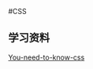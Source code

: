 #CSS

## 学习资料
[You-need-to-know-css](https://lhammer.cn/You-need-to-know-css/#/zh-cn/fluid-fixed?id=%e6%b5%8f%e8%a7%88%e5%99%a8%e6%94%af%e6%8c%81)